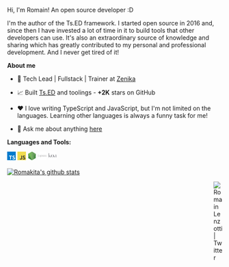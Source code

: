 Hi, I'm Romain! An open source developer :D

I'm the author of the Ts.ED framework. I started open source in 2016 and, since then I have invested a lot of time in it to build tools that other developers can use. It's also an extraordinary source of knowledge and sharing which has greatly contributed to my personal and professional development.
And I never get tired of it!

**About me**

- 💼 Tech Lead | Fullstack | Trainer at [Zenika](http://zenika.com/)

- 📈 Built [Ts.ED](https://tsed.io) and toolings - **+2K** stars on GitHub

- ❤️ I love writing TypeScript and JavaScript, but I'm not limited on the languages. Learning other languages is always a funny task for me!

- 💬 Ask me about anything [here](https://github.com/romakita/romakita/issues)

**Languages and Tools:**  

<code><img height="20" src="https://raw.githubusercontent.com/github/explore/80688e429a7d4ef2fca1e82350fe8e3517d3494d/topics/typescript/typescript.png"></code>
<code><img height="20" src="https://raw.githubusercontent.com/github/explore/80688e429a7d4ef2fca1e82350fe8e3517d3494d/topics/javascript/javascript.png"></code>
<code><img height="20" src="https://raw.githubusercontent.com/github/explore/80688e429a7d4ef2fca1e82350fe8e3517d3494d/topics/nodejs/nodejs.png"></code> 
<code><img height="20" src="https://raw.githubusercontent.com/github/explore/80688e429a7d4ef2fca1e82350fe8e3517d3494d/topics/express/express.png"></code> 
<code><img height="20" src="https://raw.githubusercontent.com/github/explore/80688e429a7d4ef2fca1e82350fe8e3517d3494d/topics/koa/koa.png"></code> 

<a href="https://github.com/anuraghazra/github-readme-stats"><img align="center" src="https://github-readme-stats.vercel.app/api?username=Romakita&show_icons=true&include_all_commits=true&theme=buefy&hide_border=true" alt="Romakita's github stats" /></a>

<a href="https://twitter.com/Romakita">
  <img align="right" alt="Romain Lenzotti | Twitter" width="21px" src="https://raw.githubusercontent.com/anuraghazra/anuraghazra/master/assets/twitter.svg" />
</a>
